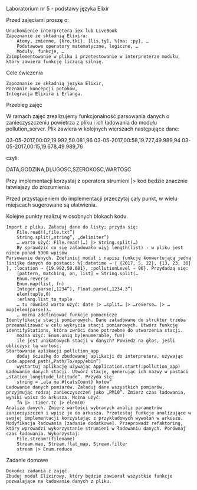 Laboratorium nr 5 - podstawy języka Elixir



Przed zajęciami proszę o:

    Uruchomienie interpretera iex lub LiveBook
    Zapoznanie ze składnią Elixira:
        Atomy, zmienne, {kro,tki}, [lis,ty], %{ma: :py}, …
        Podstawowe operatory matematyczne, logiczne, …
        Moduły, funkcje, …
    Zaimplementowanie w pliku i przetestowanie w interpreterze modułu, który zawiera funkcję liczącą silnię.


Cele ćwiczenia

    Zapoznanie ze składnią języka Elixir,
    Poznanie koncepcji potoków,
    Integracja Elixira i Erlanga.


Przebieg zajęć

W ramach zajęć zrealizujemy funkcjonalność parsowania danych o zanieczyszczeniu powietrza z pliku i ich ładowania do modułu pollution_server. Plik zawiera w kolejnych wierszach następujące dane:

03-05-2017,00:02,19.992,50.081,96
03-05-2017,00:58,19.727,49.989,94
03-05-2017,00:15,19.678,49.989,76

czyli:

DATA,GODZINA,DLUGOSC,SZEROKOSC,WARTOSC



Przy implementacji korzystaj z operatora strumieni |> kod będzie znacznie łatwiejszy do zrozumienia.

Przed przystąpieniem do implementacji przeczytaj cały punkt, w wielu miejscach sugerowane są ułatwienia.

Kolejne punkty realizuj w osobnych blokach kodu.

    Import z pliku. Załaduj dane do listy; przyda się:
        File.read!(„file.txt”)
        String.split(„string”, „delimiter”)
        … warto użyć: File.read!(…) |> String.split(…)
        By sprawdzić co się załadowało użyj length(list) - w pliku jest nieco ponad 5900 wpisów
    Parsowanie danych. Zdefiniuj moduł i napisz funkcję konwertującą jedną linijkę danych do postaci: %{:datetime ⇒ { {2017, 5, 22}, {13, 23, 30} }, :location ⇒ {19.992,50.081}, :pollutionLevel ⇒ 96}. Przydadzą się:
        [pattern, matching, on, list] = String.split(…
        Enum.reverse
        Enum.map(list, fn)
        Integer.parse(„1234”), Float.parse(„1234.3”)
        elem(tuple,0)
        :erlang.list_to_tuple
        … tu również warto użyć: date |> …split… |> …reverse… |> …map(elem(parse))…
        … można zdefiniować funkcje pomocnicze
    Identyfikacja stacji pomiarowych. Dane załadowane do struktur trzeba przeanalizować w celu wykrycia stacji pomiarowych. Utwórz funkcję identifyStations, która zwróci dane potrzebne do utworzenia stacji.
        można użyć: Enum.uniq_by(enumerable, fun)
        ile jest unikatowych stacji w danych? Powiedz na głos, jeśli obliczysz tą wartość.
    Startowanie aplikacji pollution_app
        dodaj ścieżkę do zbudowanej aplikacji do interpretera, używając Code.append_path(„Path/To/app/ebin”)
        wystartuj aplikację używając Application.start(:pollution_app)
    Ładowanie danych stacji. Utwórz stacje, generując ich nazwy w postaci „station_longitude_latitude”. Przyda się:
        string = „ala ma #{catsCount} kotow”
    Ładowanie danych pomiarów. Załaduj dane wszystkich pomiarów, przyjmując rodzaj zanieczyszczeń jako „PM10”. Zmierz czas ładowania, wyniki wpisz do arkusza. Można użyć:
        fn |> :timer.tc |> elem(0)
    Analiza danych. Zmierz wartości wybranych analiz parametrów zanieczyszczeń i wpisz je do arkusza. Przetestuj funkcje analizujące w swojej implementacji korzystając z przykładowych wywołań w arkuszu.
    Modyfikacja ładowania [zadanie dodatkowe]. Przeprowadź refaktoring, który wprowadzi wykorzystanie strumieni w ładowaniu danych. Porównaj czas ładowania. Wykorzystaj:
        File.stream!(filename)
        Stream.map, Stream.flat_map, Stream.filter
        stream |> Enum.reduce


Zadanie domowe

    Dokończ zadania z zajęć.
    Zbuduj moduł Elixirowy, który będzie zawierał wszystkie funkcje pozwalające na ładowanie danych z pliku.


